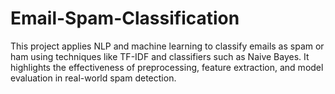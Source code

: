 # Email-Spam-Classification
This project applies NLP and machine learning to classify emails as spam or ham using techniques like TF-IDF and classifiers such as Naive Bayes. It highlights the effectiveness of preprocessing, feature extraction, and model evaluation in real-world spam detection.
